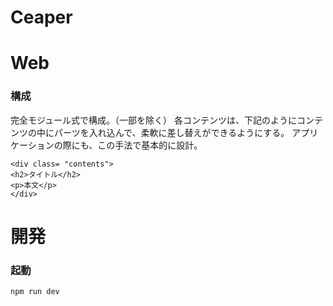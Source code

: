 # Ceaper

# Web
### 構成
完全モジュール式で構成。（一部を除く）
各コンテンツは、下記のようにコンテンツの中にパーツを入れ込んで、柔軟に差し替えができるようにする。
アプリケーションの際にも、この手法で基本的に設計。
```
<div class= "contents">
<h2>タイトル</h2>
<p>本文</p>
</div>
```

# 開発
### 起動
```
npm run dev
```
